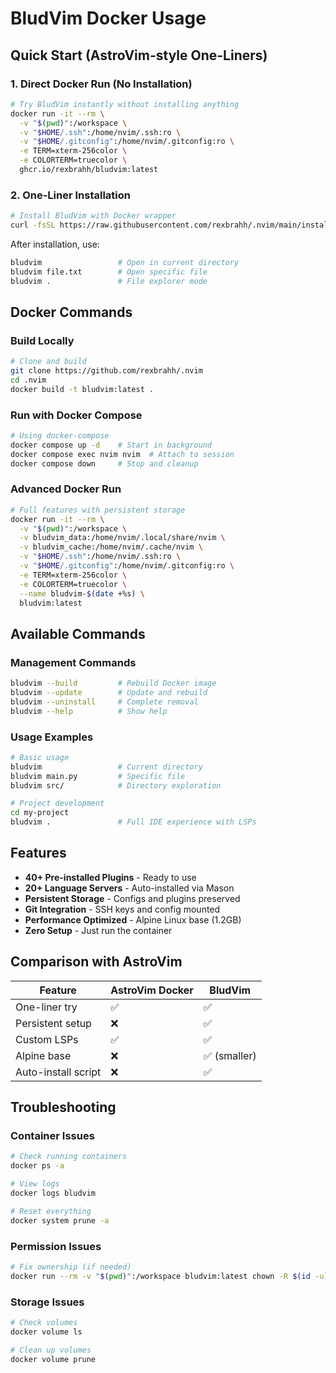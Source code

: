 # BludVim Docker Usage

## Quick Start (AstroVim-style One-Liners)

### 1. **Direct Docker Run (No Installation)**
```bash
# Try BludVim instantly without installing anything
docker run -it --rm \
  -v "$(pwd)":/workspace \
  -v "$HOME/.ssh":/home/nvim/.ssh:ro \
  -v "$HOME/.gitconfig":/home/nvim/.gitconfig:ro \
  -e TERM=xterm-256color \
  -e COLORTERM=truecolor \
  ghcr.io/rexbrahh/bludvim:latest
```

### 2. **One-Liner Installation**
```bash
# Install BludVim with Docker wrapper
curl -fsSL https://raw.githubusercontent.com/rexbrahh/.nvim/main/install.sh | bash
```

After installation, use:
```bash
bludvim                 # Open in current directory
bludvim file.txt        # Open specific file
bludvim .               # File explorer mode
```

## Docker Commands

### **Build Locally**
```bash
# Clone and build
git clone https://github.com/rexbrahh/.nvim
cd .nvim
docker build -t bludvim:latest .
```

### **Run with Docker Compose**
```bash
# Using docker-compose
docker compose up -d    # Start in background
docker compose exec nvim nvim  # Attach to session
docker compose down     # Stop and cleanup
```

### **Advanced Docker Run**
```bash
# Full features with persistent storage
docker run -it --rm \
  -v "$(pwd)":/workspace \
  -v bludvim_data:/home/nvim/.local/share/nvim \
  -v bludvim_cache:/home/nvim/.cache/nvim \
  -v "$HOME/.ssh":/home/nvim/.ssh:ro \
  -v "$HOME/.gitconfig":/home/nvim/.gitconfig:ro \
  -e TERM=xterm-256color \
  -e COLORTERM=truecolor \
  --name bludvim-$(date +%s) \
  bludvim:latest
```

## Available Commands

### **Management Commands**
```bash
bludvim --build         # Rebuild Docker image
bludvim --update        # Update and rebuild
bludvim --uninstall     # Complete removal
bludvim --help          # Show help
```

### **Usage Examples**
```bash
# Basic usage
bludvim                 # Current directory
bludvim main.py         # Specific file
bludvim src/            # Directory exploration

# Project development
cd my-project
bludvim .               # Full IDE experience with LSPs
```

## Features

- **40+ Pre-installed Plugins** - Ready to use
- **20+ Language Servers** - Auto-installed via Mason
- **Persistent Storage** - Configs and plugins preserved
- **Git Integration** - SSH keys and config mounted
- **Performance Optimized** - Alpine Linux base (1.2GB)
- **Zero Setup** - Just run the container

## Comparison with AstroVim

| Feature | AstroVim Docker | BludVim |
|---------|----------------|---------|
| One-liner try | ✅ | ✅ |
| Persistent setup | ❌ | ✅ |
| Custom LSPs | ✅ | ✅ |
| Alpine base | ❌ | ✅ (smaller) |
| Auto-install script | ❌ | ✅ |

## Troubleshooting

### **Container Issues**
```bash
# Check running containers
docker ps -a

# View logs
docker logs bludvim

# Reset everything
docker system prune -a
```

### **Permission Issues**
```bash
# Fix ownership (if needed)
docker run --rm -v "$(pwd)":/workspace bludvim:latest chown -R $(id -u):$(id -g) /workspace
```

### **Storage Issues**
```bash
# Check volumes
docker volume ls

# Clean up volumes
docker volume prune
```
